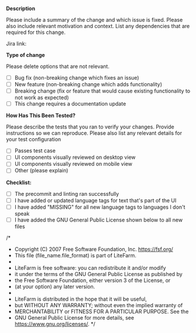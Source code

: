 **Description**

Please include a summary of the change and which issue is fixed. Please also include relevant motivation and context. List any dependencies that are required for this change.

Jira link: 

**Type of change**

Please delete options that are not relevant.

- [ ] Bug fix (non-breaking change which fixes an issue)
- [ ] New feature (non-breaking change which adds functionality)
- [ ] Breaking change (fix or feature that would cause existing functionality to not work as expected)
- [ ] This change requires a documentation update

**How Has This Been Tested?**

Please describe the tests that you ran to verify your changes. Provide instructions so we can reproduce. Please also list any relevant details for your test configuration

- [ ] Passes test case
- [ ] UI components visually reviewed on desktop view
- [ ] UI components visually reviewed on mobile view
- [ ] Other (please explain)

**Checklist:**

- [ ] The precommit and linting ran successfully
- [ ] I have added or updated language tags for text that's part of the UI
- [ ] I have added "MISSING" for all new language tags to languages I don't speak
- [ ] I have added the GNU General Public License shown below to all new files

/*
*  Copyright (C) 2007 Free Software Foundation, Inc. <https://fsf.org/>
*  This file (file_name.file_format) is part of LiteFarm.
*
*  LiteFarm is free software: you can redistribute it and/or modify
*  it under the terms of the GNU General Public License as published by
*  the Free Software Foundation, either version 3 of the License, or
*  (at your option) any later version.
*
*  LiteFarm is distributed in the hope that it will be useful,
*  but WITHOUT ANY WARRANTY; without even the implied warranty of
*  MERCHANTABILITY or FITNESS FOR A PARTICULAR PURPOSE. See the
*  GNU General Public License for more details, see <https://www.gnu.org/licenses/>.
*/

